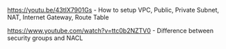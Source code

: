 https://youtu.be/43tIX7901Gs - How to setup VPC, Public, Private Subnet, NAT, Internet Gateway, Route Table

https://www.youtube.com/watch?v=ttc0b2NZTV0 - Difference between security groups and NACL

